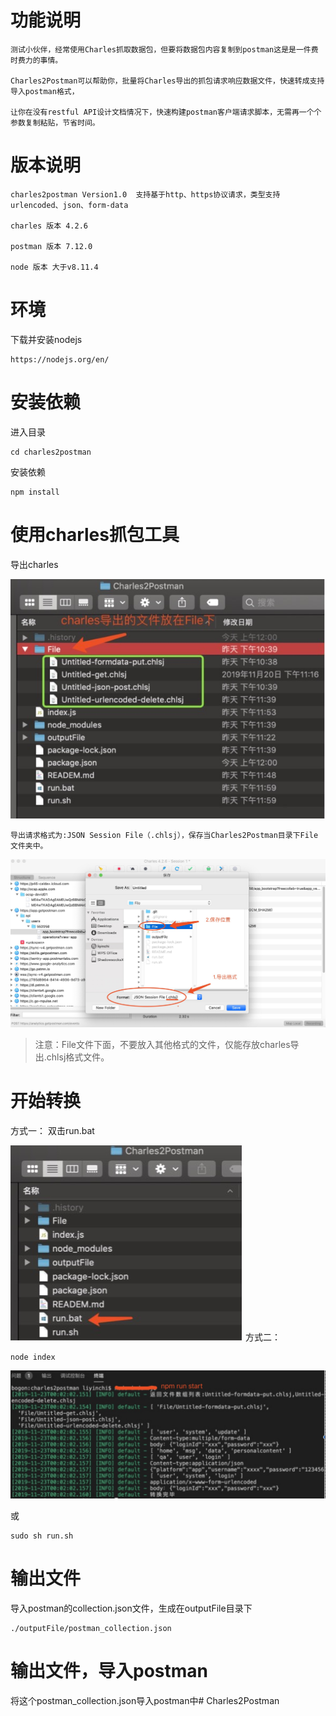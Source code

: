功能说明
===
```
测试小伙伴，经常使用Charles抓取数据包，但要将数据包内容复制到postman这是是一件费时费力的事情。

Charles2Postman可以帮助你，批量将Charles导出的抓包请求响应数据文件，快速转成支持导入postman格式，

让你在没有restful API设计文档情况下，快速构建postman客户端请求脚本，无需再一个个参数复制粘贴，节省时间。

```

版本说明
===
```
charles2postman Version1.0  支持基于http、https协议请求，类型支持urlencoded、json、form-data

charles 版本 4.2.6

postman 版本 7.12.0

node 版本 大于v8.11.4
```

环境
===

下载并安装nodejs
```
https://nodejs.org/en/
```

安装依赖
===

进入目录

```
cd charles2postman
```
安装依赖
```
npm install
```

使用charles抓包工具
===

导出charles

![img](./static/image/导出文件到File例子.jpg)

```
导出请求格式为:JSON Session File（.chlsj），保存当Charles2Postman目录下File文件夹中。

```


![img](./static/image/导出文件到File.jpg)

>注意：File文件下面，不要放入其他格式的文件，仅能存放charles导出.chlsj格式文件。

开始转换
===

方式一：
双击run.bat

![img](./static/image/windows双击bat文件.jpg)
方式二：
```
node index

```
![img](./static/image/开始转换.jpg)

或

```
sudo sh run.sh
```


输出文件
===


导入postman的collection.json文件，生成在outputFile目录下

```
./outputFile/postman_collection.json
```

输出文件，导入postman
===

将这个postman_collection.json导入postman中# Charles2Postman
